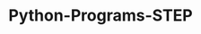 # Python-Programs-STEP
       
  
              
                
                
                            
     
  
